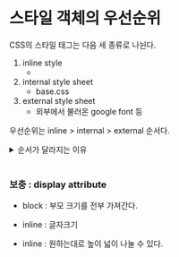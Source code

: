 # 스타일 객체의 우선순위

CSS의 스타일 태그는 다음 세 종류로 나뉜다.

1. inline style
    - <div style="~">
2. internal style sheet
    - base.css
3. external style sheet
    - 외부에서 불러온 google font 등

우선순위는 inline > internal > external 순서다.

<details>
<summary>순서가 달라지는 이유</summary>
렌더링엔진이 가장 먼저 읽어들이는 문서는 HTML문서로 CSS파일의 우선순위는 그 다음이다.

원칙적으로 css를 포함한 스타일 시트는 DOM트리를 변경하지 않는 '규칙'이다. HTML 안의 스타일 (inline) 은 처음 해석될 때 html로 읽히기 때문에 가장 먼저 렌더링되고 internal 인 스타일 시트는 html 문서가 요구하는 바에 따라 불러와진다. external은 외부 소스이므로 기본적인 처리가 완료된 후에 덧씌워진다.  

<li><a href="https://d2.naver.com/helloworld/59361">Naver D2 : "브라우저는 어떻게 동작하는가?"</a></li>
</details>
<br>


### 보충 : display attribute

- block : 부모 크기를 전부 가져간다.

- inline : 글자크기

- inline : 원하는대로 높이 넓이 나눌 수 있다.